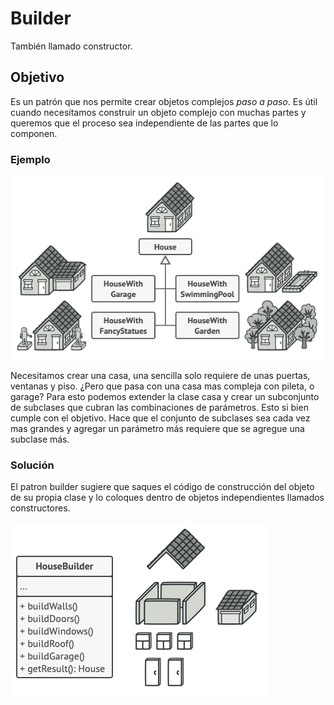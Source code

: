 # Builder
También llamado constructor.

##  Objetivo
Es un patrón que nos permite crear objetos complejos *paso a paso*.
Es útil cuando necesitamos construir un objeto complejo con muchas partes y queremos que el proceso sea independiente de las partes que lo componen.


### Ejemplo

![House Builder example](image-1.png)

Necesitamos crear una casa, una sencilla solo requiere de unas puertas, ventanas y piso. ¿Pero que pasa con una casa mas compleja con pileta, o garage?
Para esto podemos extender la clase casa y crear un subconjunto de subclases que cubran las combinaciones de parámetros. Esto si bien cumple con el objetivo. Hace que el conjunto de subclases sea cada vez mas grandes y agregar un parámetro más requiere que se agregue una subclase más. 


### Solución

El patron builder sugiere que saques el código de construcción del objeto de su propia clase y lo coloques dentro de objetos independientes llamados constructores.

![alt text](image-2.png)
